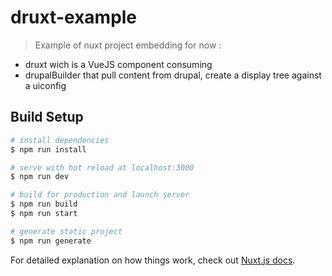 # druxt-example

> Example of nuxt project embedding for now : 
- druxt wich is a VueJS component consuming 
- drupalBuilder that pull content from drupal, create a display tree against a uiconfig

## Build Setup

``` bash
# install dependencies
$ npm run install

# serve with hot reload at localhost:3000
$ npm run dev

# build for production and launch server
$ npm run build
$ npm run start

# generate static project
$ npm run generate
```

For detailed explanation on how things work, check out [Nuxt.js docs](https://nuxtjs.org).
